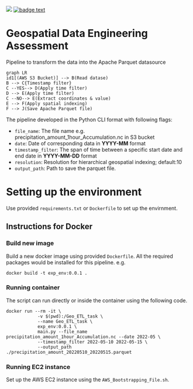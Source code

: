 ![](https://github.com/behzad89/netcdf_to_parquet/workflows/build/badge.svg)
[![badge text](https://img.shields.io/badge/LinkedIn-blue?style=flat-square&logo=linkedin&logoColor=white)](https://www.linkedin.com/in/bvsh/)



    
# Geospatial Data Engineering Assessment

Pipeline to transform the data into the Apache Parquet datasource

```mermaid
graph LR
id1[(AWS S3 Bucket)] --> B(Read datase)
B --> C{Timestamp filter}
C --YES--> D(Apply time filter)
D --> E(Apply time filter)
C --NO--> E(Extract coordinates & value)
E --> F(Apply spatial indexing)
F --> J(Save Apache Parquet file)
```

The pipeline developed in the Python CLI format with following flags:

 - `file_name`: The file name e.g. precipitation_amount_1hour_Accumulation.nc in S3 bucket
 - `date`: Date of corresponding data in **YYYY-MM** format
 - `timestamp_filter`: The span of time between a specific start date and end date in **YYYY-MM-DD** format
 - `resolution`: Resolution for hierarchical geospatial indexing; default:10
 - `output_path`: Path to save the parquet file.

# Setting up the environment

Use provided `requirements.txt` or `Dockerfile` to set up the envirnment.

## Instructions for Docker
### Build new image
Build a new docker image using provided `Dockerfile`. All the required packages would be installed for this pipeline. e.g.

```
docker build -t exp_env:0.0.1 .
```
### Running container
The script can run directly or inside the container using the following code.

```
docker run --rm -it \
            -v $(pwd):/Geo_ETL_task \
            --name Geo_ETL_task \
            exp_env:0.0.1 \
            main.py --file_name precipitation_amount_1hour_Accumulation.nc --date 2022-05 \
            --timestamp_filter 2022-05-10 2022-05-15 \
            --output_path ./precipitation_amount_20220510_20220515.parquet
```
### Running EC2 instance
Set up the AWS EC2 instance using the `AWS_Bootstrapping_File.sh`.
